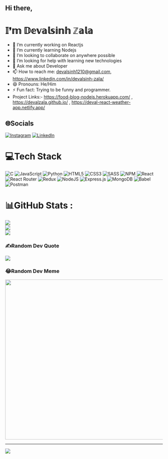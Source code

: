 <h2>Hi there,</h2>

<h1>𝕀❜𝕞 𝔻𝕖𝕧𝕒𝕝𝕤𝕚𝕟𝕙 ℤ𝕒𝕝𝕒</h1>

- 🔭 I’m currently working on Reactjs
- 🌱 I’m currently learning Nodejs
- 👯 I’m looking to collaborate on anywhere possible
- 🤔 I’m looking for help with learning new technologies
- 💬 Ask me about Developer
- 📫 How to reach me: devalsinh1210@gmail.com, https://www.linkedin.com/in/devalsinh-zala/
- 😄 Pronouns: He/Him
- ⚡ Fun fact: Trying to be funny and programmer.
- Project Links:- https://food-blog-nodejs.herokuapp.com/ , https://devalzala.github.io/ , https://deval-react-weather-app.netlify.app/ 

## 🌐Socials
[![Instagram](https://img.shields.io/badge/Instagram-%23E4405F.svg?logo=Instagram&logoColor=white)](https://instagram.com/devu_zala_12) [![LinkedIn](https://img.shields.io/badge/LinkedIn-%230077B5.svg?logo=linkedin&logoColor=white)](https://linkedin.com/in/devalsinh-zala)

# 💻Tech Stack
![C](https://img.shields.io/badge/c-%2300599C.svg?style=for-the-badge&logo=c&logoColor=white) ![JavaScript](https://img.shields.io/badge/javascript-%23323330.svg?style=for-the-badge&logo=javascript&logoColor=%23F7DF1E) ![Python](https://img.shields.io/badge/python-3670A0?style=for-the-badge&logo=python&logoColor=ffdd54) ![HTML5](https://img.shields.io/badge/html5-%23E34F26.svg?style=for-the-badge&logo=html5&logoColor=white) ![CSS3](https://img.shields.io/badge/css3-%231572B6.svg?style=for-the-badge&logo=css3&logoColor=white) ![SASS](https://img.shields.io/badge/SASS-hotpink.svg?style=for-the-badge&logo=SASS&logoColor=white) ![NPM](https://img.shields.io/badge/NPM-%23000000.svg?style=for-the-badge&logo=npm&logoColor=white) ![React](https://img.shields.io/badge/react-%2320232a.svg?style=for-the-badge&logo=react&logoColor=%2361DAFB) ![React Router](https://img.shields.io/badge/React_Router-CA4245?style=for-the-badge&logo=react-router&logoColor=white) ![Redux](https://img.shields.io/badge/redux-%23593d88.svg?style=for-the-badge&logo=redux&logoColor=white) ![NodeJS](https://img.shields.io/badge/node.js-6DA55F?style=for-the-badge&logo=node.js&logoColor=white) ![Express.js](https://img.shields.io/badge/express.js-%23404d59.svg?style=for-the-badge&logo=express&logoColor=%2361DAFB) ![MongoDB](https://img.shields.io/badge/MongoDB-%234ea94b.svg?style=for-the-badge&logo=mongodb&logoColor=white) ![Babel](https://img.shields.io/badge/Babel-F9DC3e?style=for-the-badge&logo=babel&logoColor=black) ![Postman](https://img.shields.io/badge/Postman-FF6C37?style=for-the-badge&logo=postman&logoColor=white)
# 📊GitHub Stats :
![](https://github-readme-stats.vercel.app/api?username=devalzala&theme=react&hide_border=false&include_all_commits=false&count_private=false)<br/>
![](https://github-readme-streak-stats.herokuapp.com/?user=devalzala&theme=react&hide_border=false)<br/>
![](https://github-readme-stats.vercel.app/api/top-langs/?username=devalzala&theme=react&hide_border=false&include_all_commits=false&count_private=false&layout=compact)

### ✍️Random Dev Quote
![](https://quotes-github-readme.vercel.app/api?type=horizontal&theme=tokyonight)

### 😂Random Dev Meme
<img src="https://random-memer.herokuapp.com/" width="512px"/>

---
[![](https://visitcount.itsvg.in/api?id=devalzala&icon=5&color=3)](https://visitcount.itsvg.in)

